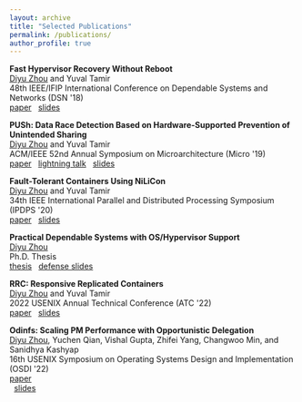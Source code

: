 ```yaml
---
layout: archive
title: "Selected Publications"
permalink: /publications/
author_profile: true
---
```

<!---
\* denotes equal contribution
-->

**Fast Hypervisor Recovery Without Reboot** \
<ins>Diyu Zhou</ins> and Yuval Tamir \
48th IEEE/IFIP International Conference on Dependable Systems and Networks (DSN '18)\
<i class="fas fa-file-pdf" aria-hidden="true"></i> [paper](/files/nilihype-dsn18.pdf) 
&nbsp; <i class="fas fa-file-powerpoint"></i> [slides](/files/nilihype-dsn18.pptx)

**PUSh: Data Race Detection Based on Hardware-Supported Prevention of Unintended Sharing** \
<ins>Diyu Zhou</ins> and Yuval Tamir \
ACM/IEEE 52nd Annual Symposium on Microarchitecture (Micro '19)\
<i class="fas fa-file-pdf" aria-hidden="true"></i> [paper](/files/push-micro19.pdf) 
&nbsp; <i class="fab fa-youtube"></i> [lightning talk](https://www.youtube.com/watch?v=O-V7_GvdpW8)
&nbsp; <i class="fas fa-file-powerpoint"></i> [slides](/files/push-micro19.pptx)

**Fault-Tolerant Containers Using NiLiCon** \
<ins>Diyu Zhou</ins> and Yuval Tamir \
34th IEEE International Parallel and Distributed Processing Symposium (IPDPS '20)\
<i class="fas fa-file-pdf" aria-hidden="true"></i> [paper](/files/nilicon-ipdps20.pdf) 
&nbsp; <i class="fas fa-file-powerpoint"></i> [slides](/files/nilicon-ipdps20.pptx)

**Practical Dependable Systems with OS/Hypervisor Support** \
<ins>Diyu Zhou</ins> \
Ph.D. Thesis \
<i class="fas fa-file-pdf" aria-hidden="true"></i> [thesis](/files/thesis.pdf) 
&nbsp; <i class="fas fa-file-powerpoint"></i> [defense slides](/files/defense.pptx)

**RRC: Responsive Replicated Containers** \
<ins>Diyu Zhou</ins> and Yuval Tamir \
2022 USENIX Annual Technical Conference (ATC '22) \
<i class="fas fa-file-pdf" aria-hidden="true"></i> [paper](/files/rrc-atc22.pdf) 
&nbsp; <i class="fas fa-file-powerpoint"></i> [slides](/files/rrc-atc22.pptx)

**Odinfs: Scaling PM Performance with Opportunistic Delegation** \
<ins>Diyu Zhou</ins>, Yuchen Qian, Vishal Gupta, Zhifei Yang, Changwoo Min, and Sanidhya Kashyap \
16th USENIX Symposium on Operating Systems Design and Implementation (OSDI '22) \
<i class="fas fa-file-pdf" aria-hidden="true"></i> [paper](/files/odinfs-osdi22.pdf) \
&nbsp; <i class="fas fa-file-powerpoint"></i> [slides](/files/odinfs-osdi22.pptx)

<!---
**Application-Informed Kernel Synchronization Primitives** \
Sujin Park*, <ins>Diyu Zhou*</ins>, Yuchen Qian, Irina Calciu, Taesoo Kim, Sanidhya Kashyap \
OSDI 2022: 16th USENIX Symposium on Operating Systems Design and Implementation 
-->


